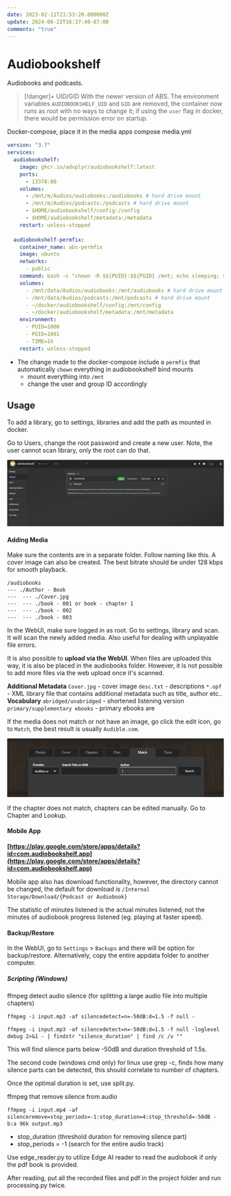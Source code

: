 ```yaml
---
date: 2023-02-11T21:53:20.000000Z
update: 2024-08-22T16:37:40-07:00
comments: "true"
---
```

# Audiobookshelf
Audiobooks and podcasts. 
> [!danger]+ UID/GID
> With the newer version of ABS. The environment variables `AUDIOBOOKSHELF_UID` and `GID` are removed, the container now runs as root with no ways to change it; if using the `user` flag in docker, there would be permission error on startup.

Docker-compose, place it in the media apps compose media.yml

```yaml
version: "3.7"
services:
  audiobookshelf:
    image: ghcr.io/advplyr/audiobookshelf:latest
    ports:
      - 13378:80
    volumes:
      - /mnt/m/Audios/audiobooks:/audiobooks # hard drive mount
      - /mnt/m/Audios/podcasts:/podcasts # hard drive mount
      - $HOME/audiobookshelf/config:/config
      - $HOME/audiobookshelf/metadata:/metadata
    restart: unless-stopped
    
  audiobookshelf-permfix:
    container_name: abs-permfix
    image: ubuntu
    networks:
      - public
    command: bash -c "chown -R $${PUID}:$${PGID} /mnt; echo sleeping; sleep $${TIME}"
    volumes:
      - /mnt/data/Audios/audiobooks:/mnt/audiobooks # hard drive mount
      - /mnt/data/Audios/podcasts:/mnt/podcasts # hard drive mount
      - ~/docker/audiobookshelf/config:/mnt/config
      - ~/docker/audiobookshelf/metadata:/mnt/metadata
    environment:
      - PUID=1000
      - PGID=1001
      - TIME=1h
    restart: unless-stopped
```

- The change made to the docker-compose include a `permfix` that automatically `chown` everything in audiobookshelf bind mounts
	- mount everything into `/mnt`
	- change the user and group ID accordingly
## Usage

To add a library, go to settings, libraries and add the path as mounted in docker.

Go to Users, change the root password and create a new user. Note, the user cannot scan library, only the root can do that.

![](assets/gallery/2023-02/FI4image.png)

#### **Adding Media**

Make sure the contents are in a separate folder. Follow naming like this. A cover image can also be created. The best bitrate should be under 128 kbps for smooth playback.

```
/audiobooks
--- ./Author - Book
---  --- ./Cover.jpg
---  --- ./book - 001 or book - chapter 1
---  --- ./book - 002
---  --- ./book - 003
```

In the WebUI, make sure logged in as root. Go to settings, library and scan. It will scan the newly added media. Also useful for dealing with unplayable file errors.

It is also possible to **upload via the WebUI**. When files are uploaded this way, it is also be placed in the audiobooks folder. However, it is not possible to add more files via the web upload once it's scanned.

**Additional Metadata**
`Cover.jpg` - cover image
`desc.txt` - descriptions
`*.opf` - XML library file that contains additional metadata such as title, author etc..
**Vocabulary**
`abridged/unabridged` - shortened listening version
`primary/supplementary ebooks` - primary ebooks are

If the media does not match or not have an image, go click the edit icon, go to `Match`, the best result is usually `Audible.com`.

![](assets/gallery/2023-02/wyrimage.png)

If the chapter does not match, chapters can be edited manually. Go to Chapter and Lookup.

#### **Mobile App**
**[https://play.google.com/store/apps/details?id=com.audiobookshelf.app](https://play.google.com/store/apps/details?id=com.audiobookshelf.app)**

Mobile app also has download functionality, however, the directory cannot be changed, the default for download is `/Internal Storage/Download/{Podcast or Audiobook}`

The statistic of minutes listened is the actual minutes listened, not the minutes of audiobook progress listened (eg. playing at faster speed).

#### Backup/Restore
In the WebUI, go to `Settings` > `Backups` and there will be option for backup/restore. Alternatively, copy the entire appdata folder to another computer.
##### **Scripting (Windows)**

ffmpeg detect audio silence (for splitting a large audio file into multiple chapters)

```shell
ffmpeg -i input.mp3 -af silencedetect=n=-50dB:d=1.5 -f null -
```

```shell
ffmpeg -i input.mp3 -af silencedetect=n=-50dB:d=1.5 -f null -loglevel debug 2>&1 - | findstr "silence_duration" | find /c /v ""
```

This will find silence parts below -50dB and duration threshold of 1.5s.

The second code (windows cmd only) for linux use grep -c, finds how many silence parts can be detected, this should correlate to number of chapters.

Once the optimal duration is set, use split.py.

ffmpeg that remove silence from audio

```shell
ffmpeg -i input.mp4 -af silenceremove=stop_periods=-1:stop_duration=4:stop_threshold=-50dB -b:a 96k output.mp3
```

- stop\_duration (threshold duration for removing silence part)
- stop\_periods = -1 (search for the entire audio track)

Use edge\_reader.py to utilize Edge AI reader to read the audiobook if only the pdf book is provided.

After reading, put all the recorded files and pdf in the project folder and run processing.py twice.